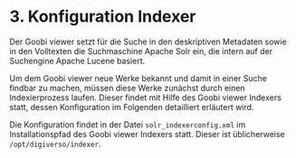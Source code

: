 # 3. Konfiguration Indexer

Der Goobi viewer setzt für die Suche in den deskriptiven Metadaten sowie in den Volltexten die Suchmaschine Apache Solr ein, die intern auf der Suchengine Apache Lucene basiert. 

Um dem Goobi viewer neue Werke bekannt und damit in einer Suche findbar zu machen, müssen diese Werke zunächst durch einen Indexierprozess laufen. Dieser findet mit Hilfe des Goobi viewer Indexers statt, dessen Konfiguration im Folgenden detailliert erläutert wird.

Die Konfiguration findet in der Datei `solr_indexerconfig.xml` im Installationspfad des Goobi viewer Indexers statt. Dieser ist üblicherweise `/opt/digiverso/indexer`.  


